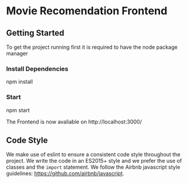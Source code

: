 # Movie Recomendation Frontend

## Getting Started
To get the project running first it is required to have the node package manager

### Install Dependencies
npm install

### Start
npm start

The Frontend is now avaliable on http://localhost:3000/

## Code Style
We make use of eslint to ensure a consistent code style throughout the project.
We write the code in an ES2015+ style  and we prefer the use
of classes and the ```import``` statement.
We follow the Airbnb javascript style guidelines: https://github.com/airbnb/javascript.
